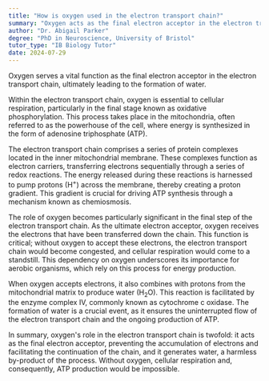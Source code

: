 ```yaml
---
title: "How is oxygen used in the electron transport chain?"
summary: "Oxygen acts as the final electron acceptor in the electron transport chain, forming water."
author: "Dr. Abigail Parker"
degree: "PhD in Neuroscience, University of Bristol"
tutor_type: "IB Biology Tutor"
date: 2024-07-29
---
```


Oxygen serves a vital function as the final electron acceptor in the electron transport chain, ultimately leading to the formation of water.

Within the electron transport chain, oxygen is essential to cellular respiration, particularly in the final stage known as oxidative phosphorylation. This process takes place in the mitochondria, often referred to as the powerhouse of the cell, where energy is synthesized in the form of adenosine triphosphate (ATP).

The electron transport chain comprises a series of protein complexes located in the inner mitochondrial membrane. These complexes function as electron carriers, transferring electrons sequentially through a series of redox reactions. The energy released during these reactions is harnessed to pump protons (H$^+$) across the membrane, thereby creating a proton gradient. This gradient is crucial for driving ATP synthesis through a mechanism known as chemiosmosis.

The role of oxygen becomes particularly significant in the final step of the electron transport chain. As the ultimate electron acceptor, oxygen receives the electrons that have been transferred down the chain. This function is critical; without oxygen to accept these electrons, the electron transport chain would become congested, and cellular respiration would come to a standstill. This dependency on oxygen underscores its importance for aerobic organisms, which rely on this process for energy production.

When oxygen accepts electrons, it also combines with protons from the mitochondrial matrix to produce water (H$_2$O). This reaction is facilitated by the enzyme complex IV, commonly known as cytochrome c oxidase. The formation of water is a crucial event, as it ensures the uninterrupted flow of the electron transport chain and the ongoing production of ATP.

In summary, oxygen's role in the electron transport chain is twofold: it acts as the final electron acceptor, preventing the accumulation of electrons and facilitating the continuation of the chain, and it generates water, a harmless by-product of the process. Without oxygen, cellular respiration and, consequently, ATP production would be impossible.
    